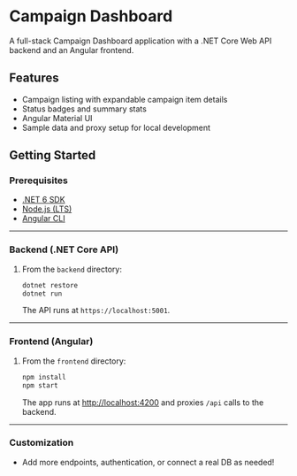 # Campaign Dashboard

A full-stack Campaign Dashboard application with a .NET Core Web API backend and an Angular frontend.

## Features

- Campaign listing with expandable campaign item details
- Status badges and summary stats
- Angular Material UI
- Sample data and proxy setup for local development

## Getting Started

### Prerequisites

- [.NET 6 SDK](https://dotnet.microsoft.com/download)
- [Node.js (LTS)](https://nodejs.org/)
- [Angular CLI](https://angular.io/cli)

---

### Backend (.NET Core API)

1. From the `backend` directory:
    ```sh
    dotnet restore
    dotnet run
    ```
   The API runs at `https://localhost:5001`.

---

### Frontend (Angular)

1. From the `frontend` directory:
    ```sh
    npm install
    npm start
    ```
   The app runs at [http://localhost:4200](http://localhost:4200) and proxies `/api` calls to the backend.

---

### Customization

- Add more endpoints, authentication, or connect a real DB as needed!